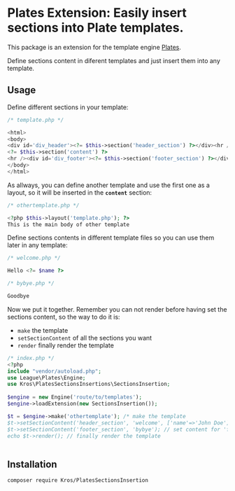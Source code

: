 # Plates Extension: Easily insert sections into Plate templates.
<p>This package is an extension for the template engine <a href="https://github.com/thephpleague/plates">Plates</a>.</p>
<p>Define sections content in diferent templates and just insert them into any template.</p>

## Usage
<p>Define different sections in your template:</p>

```php
/* template.php */

<html>
<body>
<div id='div_header'><?= $this->section('header_section') ?></div><hr />
<?= $this->section('content') ?>
<hr /><div id='div_footer'><?= $this->section('footer_section') ?></div>
</body>
</html>
```

<p>As allways, you can define another template and use the first one as a layout, so it will be inserted in the <b><code>content</code></b> section:

```php
/* othertemplate.php */

<?php $this->layout('template.php'); ?>
This is the main body of other template
```

 Define sections contents in different template files so you can use them later in any template:</p>

```php
/* welcome.php */

Hello <?= $name ?>
```
```php
/* bybye.php */

Goodbye
```

Now we put it together. Remember you can not render before having set the sections content, so the way to do it is:
* <code>make</code> the template
* <code>setSectionContent</code> of all the sections you want
* <code>render</code> finally render the template

```php
/* index.php */
<?php
include "vendor/autoload.php";
use League\Plates\Engine;
use Kros\PlatesSectionsInsertions\SectionsInsertion;
  
$engine = new Engine('route/to/templates');
$engine->loadExtension(new SectionsInsertion());

$t = $engine->make('othertemplate'); /* make the template
$t->setSectionContent('header_section', 'welcome', ['name'=>'John Doe']); // set content for 'header_section' section (with params)
$t->setSectionContent('footer_section', 'bybye'); // set content for 'footer_section' (without params)
echo $t->render(); // finally render the template
  
```

## Installation

```
composer require Kros/PlatesSectionsInsertion
```
